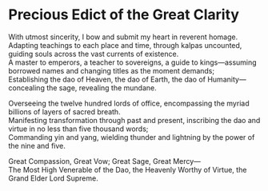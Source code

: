 # Precious Edict of the Great Clarity

With utmost sincerity, I bow and submit my heart in reverent homage.  
Adapting teachings to each place and time, through kalpas uncounted, guiding souls across the vast currents of existence.  
A master to emperors, a teacher to sovereigns, a guide to kings—assuming borrowed names and changing titles as the moment demands;  
Establishing the dao of Heaven, the dao of Earth, the dao of Humanity—concealing the sage, revealing the mundane.  

Overseeing the twelve hundred lords of office, encompassing the myriad billions of layers of sacred breath.  
Manifesting transformation through past and present, inscribing the dao and virtue in no less than five thousand words;  
Commanding yin and yang, wielding thunder and lightning by the power of the nine and five.  

Great Compassion, Great Vow; Great Sage, Great Mercy—  
The Most High Venerable of the Dao, the Heavenly Worthy of Virtue, the Grand Elder Lord Supreme.